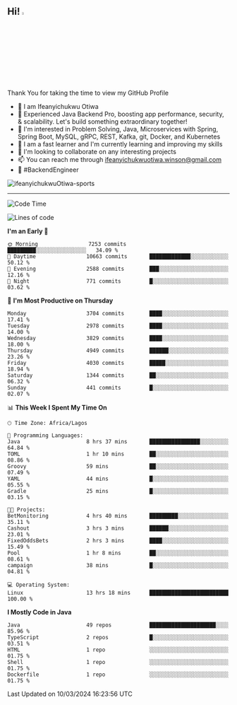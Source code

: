 <!-- BLOG-POST-LIST:START --><!-- BLOG-POST-LIST:END -->

## Hi! <img src="https://media.giphy.com/media/hvRJCLFzcasrR4ia7z/giphy.gif" width="4%"> 

Thank You for taking the time to view my GitHub Profile

- 👋 I am Ifeanyichukwu Otiwa
- 🚀 Experienced Java Backend Pro, boosting app performance, security, & scalability. Let's build something extraordinary together!
- 👀 I'm interested in Problem Solving, Java, Microservices with Spring, Spring Boot, MySQL, gRPC, REST, Kafka, git, Docker, and Kubernetes
- 🌱 I am a fast learner and I'm currently learning and improving my skills
- 💞️ I'm looking to collaborate on any interesting projects
- 📫 You can reach me through ifeanyichukwuotiwa.winson@gmail.com
- 🚀 #BackendEngineer

<p align="left" marginTop="10px"> <img src="https://komarev.com/ghpvc/?username=ifeanyichukwuOtiwa-sports&label=Profile%20views&color=0e75b6&style=for-the-badge" alt="ifeanyichukwuOtiwa-sports" /> </p>

***

<!--START_SECTION:waka-->
![Code Time](http://img.shields.io/badge/Code%20Time-2%2C300%20hrs%2031%20mins-blue)

![Lines of code](https://img.shields.io/badge/From%20Hello%20World%20I%27ve%20Written-4.7%20million%20lines%20of%20code-blue)

**I'm an Early 🐤** 

```text
🌞 Morning                7253 commits        █████████░░░░░░░░░░░░░░░░   34.09 % 
🌆 Daytime                10663 commits       █████████████░░░░░░░░░░░░   50.12 % 
🌃 Evening                2588 commits        ███░░░░░░░░░░░░░░░░░░░░░░   12.16 % 
🌙 Night                  771 commits         █░░░░░░░░░░░░░░░░░░░░░░░░   03.62 % 
```
📅 **I'm Most Productive on Thursday** 

```text
Monday                   3704 commits        ████░░░░░░░░░░░░░░░░░░░░░   17.41 % 
Tuesday                  2978 commits        ████░░░░░░░░░░░░░░░░░░░░░   14.00 % 
Wednesday                3829 commits        ████░░░░░░░░░░░░░░░░░░░░░   18.00 % 
Thursday                 4949 commits        ██████░░░░░░░░░░░░░░░░░░░   23.26 % 
Friday                   4030 commits        █████░░░░░░░░░░░░░░░░░░░░   18.94 % 
Saturday                 1344 commits        ██░░░░░░░░░░░░░░░░░░░░░░░   06.32 % 
Sunday                   441 commits         █░░░░░░░░░░░░░░░░░░░░░░░░   02.07 % 
```


📊 **This Week I Spent My Time On** 

```text
🕑︎ Time Zone: Africa/Lagos

💬 Programming Languages: 
Java                     8 hrs 37 mins       ████████████████░░░░░░░░░   64.84 % 
TOML                     1 hr 10 mins        ██░░░░░░░░░░░░░░░░░░░░░░░   08.86 % 
Groovy                   59 mins             ██░░░░░░░░░░░░░░░░░░░░░░░   07.49 % 
YAML                     44 mins             █░░░░░░░░░░░░░░░░░░░░░░░░   05.55 % 
Gradle                   25 mins             █░░░░░░░░░░░░░░░░░░░░░░░░   03.15 % 

🐱‍💻 Projects: 
BetMonitoring            4 hrs 40 mins       █████████░░░░░░░░░░░░░░░░   35.11 % 
Cashout                  3 hrs 3 mins        ██████░░░░░░░░░░░░░░░░░░░   23.01 % 
FixedOddsBets            2 hrs 3 mins        ████░░░░░░░░░░░░░░░░░░░░░   15.49 % 
Pool                     1 hr 8 mins         ██░░░░░░░░░░░░░░░░░░░░░░░   08.61 % 
campaign                 38 mins             █░░░░░░░░░░░░░░░░░░░░░░░░   04.81 % 

💻 Operating System: 
Linux                    13 hrs 18 mins      █████████████████████████   100.00 % 
```

**I Mostly Code in Java** 

```text
Java                     49 repos            █████████████████████░░░░   85.96 % 
TypeScript               2 repos             █░░░░░░░░░░░░░░░░░░░░░░░░   03.51 % 
HTML                     1 repo              ░░░░░░░░░░░░░░░░░░░░░░░░░   01.75 % 
Shell                    1 repo              ░░░░░░░░░░░░░░░░░░░░░░░░░   01.75 % 
Dockerfile               1 repo              ░░░░░░░░░░░░░░░░░░░░░░░░░   01.75 % 
```




 Last Updated on 10/03/2024 16:23:56 UTC
<!--END_SECTION:waka-->

<!--
<p align="center">
![trophy](https://github-profile-trophy.vercel.app/?username=ifeanyichukwuOtiwa-sports&theme=onedark) (https://github.com/ryo-ma/github-profile-trophy)
</p>
-->

<!---
ifeanyi-otiwa/ifeanyi-otiwa is a ✨ special ✨ repository because its `README.md` (this file) appears on your GitHub profile.
You can click the Preview link to take a look at your changes.
--->
